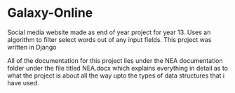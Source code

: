 # Galaxy-Online
Social media website made as end of year project for year 13. Uses an algorithm to filter select words out of any input fields. This project was written in Django


All of the documentation for this project lies under the NEA documentation folder under the file titled NEA.docx which explains everything in detail as to what the project is about all the way upto the types of data structures that i have used.

